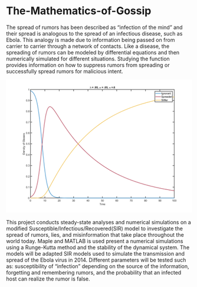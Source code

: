 # The-Mathematics-of-Gossip

The spread of rumors has been described as “infection of the mind” and their spread is analogous to the spread of an infectious disease, such as Ebola. This analogy is made due to information being passed on from carrier to carrier through a network of contacts. Like a disease, the spreading of rumors can be modeled by differential equations and then numerically simulated for different situations. Studying the function provides information on how to suppress rumors from spreading or successfully spread rumors for malicious intent.

![alt text](https://github.com/benhoobler/The-Mathematics-of-Gossip/blob/master/Lam_gt_Alph.png)

This project conducts steady-state analyses and numerical simulations on a modified Susceptible/Infectious/Recovered(SIR) model to investigate the spread of rumors, lies, and misinformation that take place throughout the world today. Maple and MATLAB is used present a numerical simulations using a Runge-Kutta method and the stability of the dynamical system. The models will be adapted SIR models used to simulate the transmission and spread of the Ebola virus in 2014. Different parameters will be tested such as: susceptibility of “infection” depending on the source of the information, forgetting and remembering rumors, and the probability that an infected host can realize the rumor is false.
